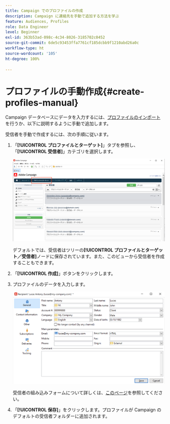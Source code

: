 ```yaml
---
title: Campaign でのプロファイルの作成
description: Campaign に連絡先を手動で追加する方法を学ぶ
feature: Audiences, Profiles
role: Data Engineer
level: Beginner
exl-id: 363b53ad-098c-4c34-8026-3185702c0452
source-git-commit: 6de5c93453ffa7761cf185dcbb9f1210abd26a0c
workflow-type: ht
source-wordcount: '105'
ht-degree: 100%

---
```


# プロファイルの手動作成{#create-profiles-manual}

Campaign データベースにデータを入力するには、[プロファイルのインポート](import-profiles.md)を行うか、以下に説明するように手動で追加します。

受信者を手動で作成するには、次の手順に従います。

1. 「**[!UICONTROL プロファイルとターゲット]**」タブを参照し、「**[!UICONTROL 受信者]**」カテゴリを選択します。

   ![](assets/profiles-and-targets.png)

   デフォルトでは、受信者はツリーの&#x200B;**[!UICONTROL プロファイルとターゲット／受信者]**&#x200B;ノードに保存されています。また、このビューから受信者を作成することもできます。

1. 「**[!UICONTROL 作成]**」ボタンをクリックします。
1. プロファイルのデータを入力します。

   ![](assets/new-recipient.png)

   受信者の組み込みフォームについて詳しくは、[このページ](view-profiles.md#edit-a-profiles)を参照してください。

1. 「**[!UICONTROL 保存]**」をクリックします。プロファイルが Campaign のデフォルトの受信者フォルダーに追加されます。
